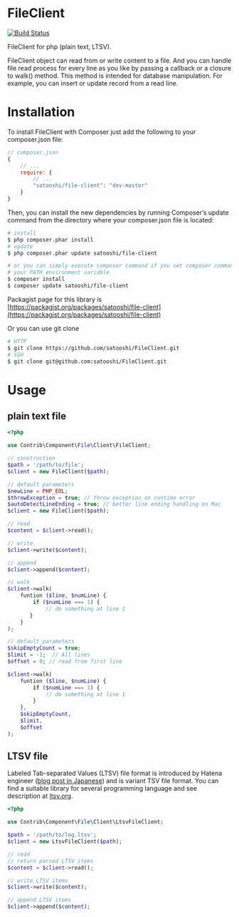 FileClient
==========

[![Build Status](https://travis-ci.org/satooshi/FileClient.png?branch=master)](https://travis-ci.org/satooshi/FileClient)

FileClient for php (plain text, LTSV).

FileClient object can read  from or write content to a file. And you can handle file read process for every line as you like by passing a callback or a closure to walk() method. This method is intended for database manipulation. For example, you can insert or update record from a read line.

# Installation

To install FileClient with Composer just add the following to your composer.json file:

```js
// composer.json
{
    // ...
    require: {
        // ...
        "satooshi/file-client": "dev-master"
    }
}
```

Then, you can install the new dependencies by running Composer’s update command from the directory where your composer.json file is located:

```sh
# install
$ php composer.phar install
# update
$ php composer.phar update satooshi/file-client

# or you can simply execute composer command if you set composer command to
# your PATH environment variable
$ composer install
$ composer update satooshi/file-client
```

Packagist page for this library is [https://packagist.org/packages/satooshi/file-client](https://packagist.org/packages/satooshi/file-client)

Or you can use git clone

```sh
# HTTP
$ git clone https://github.com/satooshi/FileClient.git
# SSH
$ git clone git@github.com:satooshi/FileClient.git
```

# Usage

## plain text file
```php
<?php

use Contrib\Component\File\Client\FileClient;

// construction
$path = '/path/to/file';
$client = new FileClient($path);

// default parameters
$newLine = PHP_EOL;
$throwException = true; // throw exception on runtime error
$autoDetectLineEnding = true; // better line ending handling on Mac
$client = new FileClient($path);

// read
$content = $client->read();

// write
$client->write($content);

// append
$client->append($content);

// walk
$client->walk(
    funtion ($line, $numLine) {
        if ($numLine === 1) {
            // do something at line 1
       }
    }
);

// default parameters
$skipEmptyCount = true; 
$limit = -1;  // All lines
$offset = 0; // read from first line

$client->walk(
    funtion ($line, $numLine) {
        if ($numLine === 1) {
            // do something at line 1
        }
    },
    $skipEmptyCount,
    $limit,
    $offset
);
```

## LTSV file

Labeled Tab-separated Values (LTSV) file format is introduced by Hatena engineer ([blog post in Japanese](http://stanaka.hatenablog.com/entry/2013/02/05/214833)) and is variant TSV file format. You can find a suitable library for several programming language and see description at [ltsv.org](http://ltsv.org/).

```php
<?php

use Contrib\Component\File\Client\LtsvFileClient;

$path = '/path/to/log.ltsv';
$client = new LtsvFileClient($path);

// read
// return parsed LTSV items
$content = $client->read();

// write LTSV items
$client->write($content);

// append LTSV items
$client->append($content);
```
